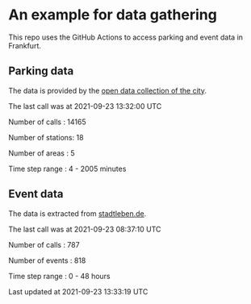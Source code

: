 # An example for data gathering

This repo uses the GitHub Actions to access parking and event data in Frankfurt.

## Parking data
The data is provided by the [open data collection of the city](https://www.offenedaten.frankfurt.de/).

The last call was at 2021-09-23 13:32:00 UTC

Number of calls   : 14165

Number of stations:    18

Number of areas   :     5

Time step range   :     4 -  2005 minutes


## Event data
The data is extracted from [stadtleben.de](https://stadtleben.de/frankfurt/).

The last call was at 2021-09-23 08:37:10 UTC

Number of calls   : 787

Number of events  : 818

Time step range   :   0 -  48 hours


Last updated at 2021-09-23 13:33:19 UTC
